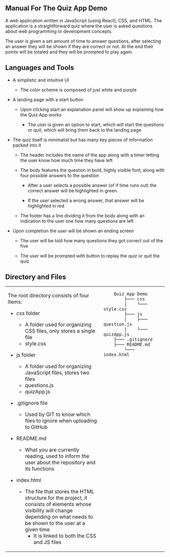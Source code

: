 ## Manual For The Quiz App Demo  
A web application written in JavaScript (using React), CSS, and HTML. The application is a straightforward quiz where the user is asked questions about web programming or development concepts. 

The user is given a set amount of time to answer questions, after selecting an answer they will be shown if they are correct or not. At the end their points will be totaled and they will be prompted to play again.  

## Languages and Tools  
- A simplistic and intuitive UI

	- The color scheme is composed of just white and purple
 
- A landing page with a start button

	- Upon clicking start an explanation panel will show up explaining how the Quiz App works

		- The user is given an option to start, which will start the questions or quit, which will bring them back to the landing page

- The quiz itself is minimalist but has many key pieces of information packed into it

	- The header includes the name of the app along with a timer letting the user know how much time they have left

	- The body features the question in bold, highly visible font, along with four possible answers to the question

		- After a user selects a possible answer (of if time runs out) the correct answer will be highlighted in green

		- If the user selected a wrong answer, that answer will be highlighted in red

	- The footer has a line dividing it from the body along with an indication to the user one how many questions are left

- Upon completion the user will be shown an ending screen

	- The user will be told how many questions they got correct out of the five

	- The user will be prompted with button to replay the quiz or quit the quiz

## Directory and Files
<table><tr><td valign="center" width="60%">

The root directory consists of four items:

- css folder
  - A folder used for organizing CSS files, only stores a single file
   - style.css


- js folder
  - A folder used for organizing JavaScript files, stores two files
  - questions.js
  - quizApp.js


- .gitignore file
  - Used by GIT to know which files to ignore when uploading to GitHub


- README.md
  - What you are currently reading, used to inform the user about the repository and its functions


- index.html
  - The file that stores the HTML structure for the project, it consists of elements whose visibility will change depending on what needs to be shown to the user at a given time
    - It is linked to both the CSS and JS files  

</td><td valign="top" width="50%">

        Quiz App Demo 
	      	├─── css
	      	|    └─── style.css
	      	├─── js
	      	|    ├─── question.js
          	|    └─── quizApp.js
    	├─── .gitignore
    	├─── README.md
	      	└─── index.html  


</td></tr></table>  
